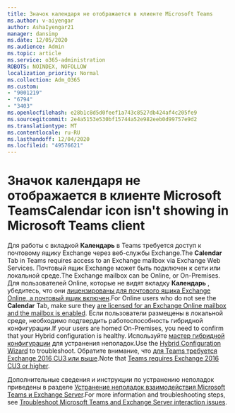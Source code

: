 ```yaml
---
title: Значок календаря не отображается в клиенте Microsoft Teams
ms.author: v-aiyengar
author: AshaIyengar21
manager: dansimp
ms.date: 12/05/2020
ms.audience: Admin
ms.topic: article
ms.service: o365-administration
ROBOTS: NOINDEX, NOFOLLOW
localization_priority: Normal
ms.collection: Adm_O365
ms.custom:
- "9001219"
- "6794"
- "3403"
ms.openlocfilehash: e28b1c8d5d0feef1a743c8527db424af4c205fe9
ms.sourcegitcommit: 2e4a5153e530bf15744a52e982eeb0d99757e9d2
ms.translationtype: MT
ms.contentlocale: ru-RU
ms.lasthandoff: 12/04/2020
ms.locfileid: "49576621"
---
```

# <a name="calendar-icon-isnt-showing-in-microsoft-teams-client"></a><span data-ttu-id="abad3-102">Значок календаря не отображается в клиенте Microsoft Teams</span><span class="sxs-lookup"><span data-stu-id="abad3-102">Calendar icon isn't showing in Microsoft Teams client</span></span>

<span data-ttu-id="abad3-103">Для работы с вкладкой **Календарь** в Teams требуется доступ к почтовому ящику Exchange через веб-службы Exchange.</span><span class="sxs-lookup"><span data-stu-id="abad3-103">The **Calendar** Tab in Teams requires access to an Exchange mailbox via Exchange Web Services.</span></span> <span data-ttu-id="abad3-104">Почтовый ящик Exchange может быть подключен к сети или локальной среде.</span><span class="sxs-lookup"><span data-stu-id="abad3-104">The Exchange mailbox can be Online, or On-Premises.</span></span> <span data-ttu-id="abad3-105">Для пользователей Online, которые не видят вкладку **Календарь** , убедитесь, что они [лицензированы для почтового ящика Exchange Online, а почтовый ящик включен](https://docs.microsoft.com/exchange/recipients-in-exchange-online/create-user-mailboxes).</span><span class="sxs-lookup"><span data-stu-id="abad3-105">For Online users who do not see the **Calendar** Tab, make sure they [are licensed for an Exchange Online mailbox and the mailbox is enabled](https://docs.microsoft.com/exchange/recipients-in-exchange-online/create-user-mailboxes).</span></span> <span data-ttu-id="abad3-106">Если пользователи размещены в локальной среде, необходимо подтвердить работоспособность гибридной конфигурации.</span><span class="sxs-lookup"><span data-stu-id="abad3-106">If your users are homed On-Premises, you need to confirm that your Hybrid configuration is healthy.</span></span> <span data-ttu-id="abad3-107">Используйте [мастер гибридной конфигурации](https://docs.microsoft.com/exchange/hybrid-deployment/hybrid-agent) для устранения неполадок.</span><span class="sxs-lookup"><span data-stu-id="abad3-107">Use the [Hybrid Configuration Wizard](https://docs.microsoft.com/exchange/hybrid-deployment/hybrid-agent) to troubleshoot.</span></span> <span data-ttu-id="abad3-108">Обратите внимание, что [для Teams требуется Exchange 2016 CU3 или выше](https://docs.microsoft.com/microsoftteams/exchange-teams-interact).</span><span class="sxs-lookup"><span data-stu-id="abad3-108">Note that [Teams requires Exchange 2016 CU3 or higher](https://docs.microsoft.com/microsoftteams/exchange-teams-interact).</span></span>

<span data-ttu-id="abad3-109">Дополнительные сведения и инструкции по устранению неполадок приведены в разделе [Устранение неполадок взаимодействия Microsoft Teams и Exchange Server](https://docs.microsoft.com/microsoftteams/troubleshoot/known-issues/teams-exchange-interaction-issue).</span><span class="sxs-lookup"><span data-stu-id="abad3-109">For more information and troubleshooting steps, see [Troubleshoot Microsoft Teams and Exchange Server interaction issues](https://docs.microsoft.com/microsoftteams/troubleshoot/known-issues/teams-exchange-interaction-issue).</span></span>

